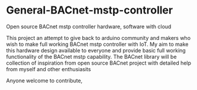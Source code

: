 # General-BACnet-mstp-controller
Open source BACnet mstp controller hardware, software with cloud

This project an attempt to give back to arduino community and makers who wish to make full working BACnet mstp controller with IoT. My aim to make this hardware design available to everyone and provide basic full working functionality of the BACnet mstp capability. The BACnet library will be collection of inspiration from open source BACnet project with detailed help from myself and other enthusiasits

Anyone welcome to contribute, 
